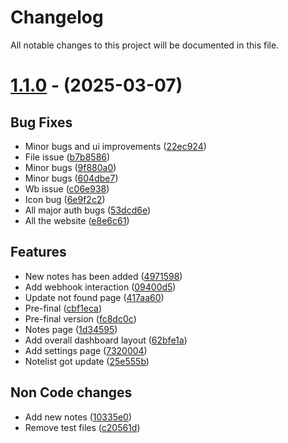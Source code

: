 # Changelog

All notable changes to this project will be documented in this file.

# [1.1.0](https://github.com/nsgpriyanshu/notease/tree/1.1.0) - (2025-03-07)

## Bug Fixes

- Minor bugs and ui improvements ([22ec924](https://github.com/nsgpriyanshu/notease/commit/22ec924cac3ba01e207be5ff27c046f06ef4c058))
- File issue ([b7b8586](https://github.com/nsgpriyanshu/notease/commit/b7b85862c2739ae3cef1045d822fd84f5b53519a))
- Minor bugs ([9f880a0](https://github.com/nsgpriyanshu/notease/commit/9f880a0bcf300699b77add661dd75b9f55f83ffb))
- Minor bugs ([604dbe7](https://github.com/nsgpriyanshu/notease/commit/604dbe799a7014ea4b3fd27dbd3606fe283407ae))
- Wb issue ([c06e938](https://github.com/nsgpriyanshu/notease/commit/c06e9383c95ca81e493df41b3ec53107d8cc3caa))
- Icon bug ([6e9f2c2](https://github.com/nsgpriyanshu/notease/commit/6e9f2c2920366fbe8bc2990195e8a5906546f458))
- All major auth bugs ([53dcd6e](https://github.com/nsgpriyanshu/notease/commit/53dcd6e4fb028cb2bd48704fe6177abe7d74a8b3))
- All the website ([e8e6c61](https://github.com/nsgpriyanshu/notease/commit/e8e6c6128052ab28998d451e8bfa2f8de2c1e895))

## Features

- New notes has been added ([4971598](https://github.com/nsgpriyanshu/notease/commit/497159889ab7ca09ec53a6516bd6d58cceb3d738))
- Add webhook interaction ([09400d5](https://github.com/nsgpriyanshu/notease/commit/09400d5ba31b31f3e16f4d44925f2759c1e5d0c6))
- Update not found page ([417aa60](https://github.com/nsgpriyanshu/notease/commit/417aa60569a46c1b262a9e3f6dbfce54af9081ad))
- Pre-final ([cbf1eca](https://github.com/nsgpriyanshu/notease/commit/cbf1eca407b81545b9b169b41d221f9bfaf553fd))
- Pre-final version ([fc8dc0c](https://github.com/nsgpriyanshu/notease/commit/fc8dc0cdd3966d993c4116d8fd0ff73300923101))
- Notes page ([1d34595](https://github.com/nsgpriyanshu/notease/commit/1d345952f7b86c2b34936db274fce0e3e58490cd))
- Add overall dashboard layout ([62bfe1a](https://github.com/nsgpriyanshu/notease/commit/62bfe1ab17089cb9262a8d43ca1f43326757f7dd))
- Add settings page ([7320004](https://github.com/nsgpriyanshu/notease/commit/73200041d5a78520dd5d491efb51fbdf37a37e0b))
- Notelist got update ([25e555b](https://github.com/nsgpriyanshu/notease/commit/25e555bf918224443aace538802fd5bf48019713))

## Non Code changes

- Add new notes ([10335e0](https://github.com/nsgpriyanshu/notease/commit/10335e03e181295ec5dfe734fb7efcf8120631a2))
- Remove test files ([c20561d](https://github.com/nsgpriyanshu/notease/commit/c20561d6bea96a0508803dc86334d3b5a7343e68))

